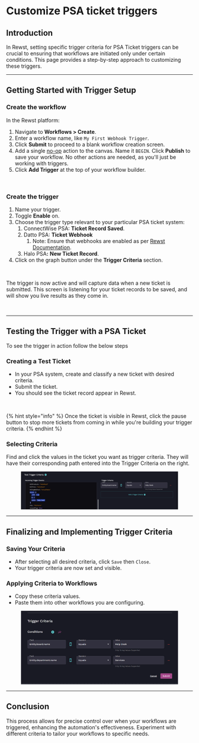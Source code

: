 # Customize PSA ticket triggers

## Introduction

In Rewst, setting specific trigger criteria for PSA Ticket triggers can be crucial to ensuring that workflows are initiated only under certain conditions. This page provides a step-by-step approach to customizing these triggers.

***

## Getting Started with Trigger Setup

### Create the workflow

In the Rewst platform:

1. Navigate to **Workflows > Create**.
2. Enter a workflow name, like `My First Webhook Trigger`.
3. Click **Submit** to proceed to a blank workflow creation screen.
4. Add a single [no-op](../../workflows/actions-in-rewst/core-actions.md#no-operation-noop) action to the canvas. Name it `BEGIN`. Click **Publish** to save your workflow. No other actions are needed, as you'll just be working with triggers.
5. Click **Add Trigger** at the top of your workflow builder.

<figure><img src="../../../.gitbook/assets/image (17).png" alt=""><figcaption></figcaption></figure>

### **Create the trigger**

1. Name your trigger.
2. Toggle **Enable** on.
3. Choose the trigger type relevant to your particular PSA ticket system:
   1. ConnectWise PSA: **Ticket Record Saved**.
   2. Datto PSA: **Ticket Webhook**&#x20;
      1. Note: Ensure that webhooks are enabled as per [Rewst Documentation](https://docs.rewst.help/documentation/integrations/psa/autotask-datto-psa/webhook-configuration).
   3. Halo PS&#x41;**:** **New Ticket Record**.
4. Click on the graph button under the **Trigger Criteria** section.

<div align="left"><figure><img src="../../../.gitbook/assets/image (18).png" alt="" width="404"><figcaption></figcaption></figure></div>

The trigger is now active and will capture data when a new ticket is submitted. This screen is listening for your ticket records to be saved, and will show you live results as they come in.

<figure><img src="../../../.gitbook/assets/image (19).png" alt=""><figcaption></figcaption></figure>

***

## Testing the Trigger with a PSA Ticket

To see the trigger in action follow the below steps&#x20;

### **Creating a Test Ticket**

* In your PSA system, create and classify a new ticket with desired criteria.
* Submit the ticket.
* You should see the ticket record appear in Rewst.

<figure><img src="../../../.gitbook/assets/image (20).png" alt=""><figcaption></figcaption></figure>

{% hint style="info" %}
Once the ticket is visible in Rewst, click the pause button to stop more tickets from coming in while you're building your trigger criteria.
{% endhint %}

### **Selecting Criteria**

Find and click the values in the ticket you want as trigger criteria. They will have their corresponding path entered into the Trigger Criteria on the right.

<figure><img src="../../../.gitbook/assets/image (21) (1).png" alt=""><figcaption></figcaption></figure>

***

## Finalizing and Implementing Trigger Criteria

### **Saving Your Criteria**

* After selecting all desired criteria, click `Save` then `Close`.
* Your trigger criteria are now set and visible.

### **Applying Criteria to Workflows**

* Copy these criteria values.
* Paste them into other workflows you are configuring.

<figure><img src="../../../.gitbook/assets/image (22) (1).png" alt=""><figcaption></figcaption></figure>

***

## Conclusion

This process allows for precise control over when your workflows are triggered, enhancing the automation's effectiveness. Experiment with different criteria to tailor your workflows to specific needs.
